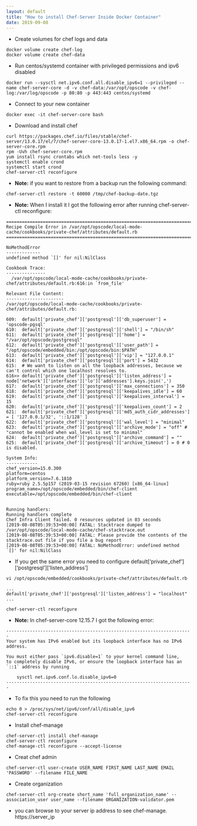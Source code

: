 ```yaml
---
layout: default
title: "How to install Chef-Server Inside Docker Container"
date: 2019-09-08
---
```


* Create volumes for chef logs and data

```
docker volume create chef-log
docker volume create chef-data
```

* Run centos/systemd container with privileged permissions and ipv6 disabled

```
docker run --sysctl net.ipv6.conf.all.disable_ipv6=1 --privileged --name chef-server-core -d -v chef-data:/var/opt/opscode -v chef-log:/var/log/opscode -p 80:80 -p 443:443 centos/systemd
```

* Connect to your new container

```
docker exec -it chef-server-core bash
```

* Download and install chef

```
curl https://packages.chef.io/files/stable/chef-server/13.0.17/el/7/chef-server-core-13.0.17-1.el7.x86_64.rpm -o chef-server-core.rpm
rpm -Uvh chef-server-core.rpm
yum install rsync crontabs which net-tools less -y
systemctl enable crond
systemctl start crond
chef-server-ctl reconfigure
```

* **Note:** if you want to restore from a backup run the following command:

```
chef-server-ctl restore -t 60000 /tmp/chef-backup-date.tgz
```

* **Note:** When I install it I got the following error after running chef-server-ctl reconfigure:

```
================================================================================
Recipe Compile Error in /var/opt/opscode/local-mode-cache/cookbooks/private-chef/attributes/default.rb
================================================================================

NoMethodError
-------------
undefined method `[]' for nil:NilClass

Cookbook Trace:
---------------
  /var/opt/opscode/local-mode-cache/cookbooks/private-chef/attributes/default.rb:616:in `from_file'

Relevant File Content:
----------------------
/var/opt/opscode/local-mode-cache/cookbooks/private-chef/attributes/default.rb:

609:  default['private_chef']['postgresql']['db_superuser'] = 'opscode-pgsql'
610:  default['private_chef']['postgresql']['shell'] = "/bin/sh"
611:  default['private_chef']['postgresql']['home'] = "/var/opt/opscode/postgresql"
612:  default['private_chef']['postgresql']['user_path'] = "/opt/opscode/embedded/bin:/opt/opscode/bin:$PATH"
613:  default['private_chef']['postgresql']['vip'] = "127.0.0.1"
614:  default['private_chef']['postgresql']['port'] = 5432
615:  # We want to listen on all the loopback addresses, because we can't control which one localhost resolves to.
616>> default['private_chef']['postgresql']['listen_address'] = node['network']['interfaces']['lo']['addresses'].keys.join(',')
617:  default['private_chef']['postgresql']['max_connections'] = 350
618:  default['private_chef']['postgresql']['keepalives_idle'] = 60
619:  default['private_chef']['postgresql']['keepalives_interval'] = 15
620:  default['private_chef']['postgresql']['keepalives_count'] = 2
621:  default['private_chef']['postgresql']['md5_auth_cidr_addresses'] = [ '127.0.0.1/32', '::1/128' ]
622:  default['private_chef']['postgresql']['wal_level'] = "minimal"
623:  default['private_chef']['postgresql']['archive_mode'] = "off" # "cannot be enabled when wal_level is set to minimal"
624:  default['private_chef']['postgresql']['archive_command'] = ""
625:  default['private_chef']['postgresql']['archive_timeout'] = 0 # 0 is disabled.

System Info:
------------
chef_version=15.0.300
platform=centos
platform_version=7.6.1810
ruby=ruby 2.5.5p157 (2019-03-15 revision 67260) [x86_64-linux]
program_name=/opt/opscode/embedded/bin/chef-client
executable=/opt/opscode/embedded/bin/chef-client


Running handlers:
Running handlers complete
Chef Infra Client failed. 0 resources updated in 03 seconds
[2019-08-08T05:39:53+00:00] FATAL: Stacktrace dumped to /var/opt/opscode/local-mode-cache/chef-stacktrace.out
[2019-08-08T05:39:53+00:00] FATAL: Please provide the contents of the stacktrace.out file if you file a bug report
[2019-08-08T05:39:53+00:00] FATAL: NoMethodError: undefined method `[]' for nil:NilClass
```

* If you get the same error you need to configure default[‘private_chef’][‘postgresql’][‘listen_address’]

```
vi /opt/opscode/embedded/cookbooks/private-chef/attributes/default.rb
```

```
...
default['private_chef']['postgresql']['listen_address'] = "localhost"
...
```

```
chef-server-ctl reconfigure
```

* **Note:** In chef-server-core 12.15.7 I got the following error:

```
-----------------------------------------------------------------------
Your system has IPv6 enabled but its loopback interface has no IPv6
address.

You must either pass `ipv6.disable=1` to your kernel command line,
to completely disable IPv6, or ensure the loopback interface has an
`::1` address by running

    sysctl net.ipv6.conf.lo.disable_ipv6=0
-----------------------------------------------------------------------
```

* To fix this you need to run the following

```
echo 0 > /proc/sys/net/ipv6/conf/all/disable_ipv6
chef-server-ctl reconfigure
```

* Install chef-manage

```
chef-server-ctl install chef-manage
chef-server-ctl reconfigure
chef-manage-ctl reconfigure --accept-license
```

* Creat chef admin

```
chef-server-ctl user-create USER_NAME FIRST_NAME LAST_NAME EMAIL 'PASSWORD' --filename FILE_NAME
```

* Create organization

```
chef-server-ctl org-create short_name 'full_organization_name' --association_user user_name --filename ORGANIZATION-validator.pem
```

* you can browse to your server ip address to see chef-manage. https://server_ip
